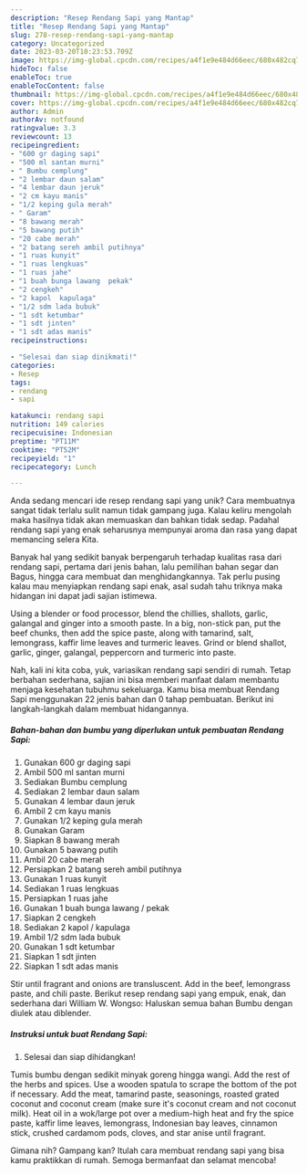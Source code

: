 ```yaml
---
description: "Resep Rendang Sapi yang Mantap"
title: "Resep Rendang Sapi yang Mantap"
slug: 278-resep-rendang-sapi-yang-mantap
category: Uncategorized
date: 2023-03-20T10:23:53.709Z
image: https://img-global.cpcdn.com/recipes/a4f1e9e484d66eec/680x482cq70/rendang-sapi-foto-resep-utama.jpg
hideToc: false
enableToc: true
enableTocContent: false
thumbnail: https://img-global.cpcdn.com/recipes/a4f1e9e484d66eec/680x482cq70/rendang-sapi-foto-resep-utama.jpg
cover: https://img-global.cpcdn.com/recipes/a4f1e9e484d66eec/680x482cq70/rendang-sapi-foto-resep-utama.jpg
author: Admin
authorAv: notfound
ratingvalue: 3.3
reviewcount: 13
recipeingredient:
- "600 gr daging sapi"
- "500 ml santan murni"
- " Bumbu cemplung"
- "2 lembar daun salam"
- "4 lembar daun jeruk"
- "2 cm kayu manis"
- "1/2 keping gula merah"
- " Garam"
- "8 bawang merah"
- "5 bawang putih"
- "20 cabe merah"
- "2 batang sereh ambil putihnya"
- "1 ruas kunyit"
- "1 ruas lengkuas"
- "1 ruas jahe"
- "1 buah bunga lawang  pekak"
- "2 cengkeh"
- "2 kapol  kapulaga"
- "1/2 sdm lada bubuk"
- "1 sdt ketumbar"
- "1 sdt jinten"
- "1 sdt adas manis"
recipeinstructions:

- "Selesai dan siap dinikmati!"
categories:
- Resep
tags:
- rendang
- sapi

katakunci: rendang sapi 
nutrition: 149 calories
recipecuisine: Indonesian
preptime: "PT11M"
cooktime: "PT52M"
recipeyield: "1"
recipecategory: Lunch

---
```





Anda sedang mencari ide resep rendang sapi yang unik? Cara membuatnya sangat tidak terlalu sulit namun tidak gampang juga. Kalau keliru mengolah maka hasilnya tidak akan memuaskan dan bahkan tidak sedap. Padahal rendang sapi yang enak seharusnya mempunyai aroma dan rasa yang dapat memancing selera Kita.





Banyak hal yang sedikit banyak berpengaruh terhadap kualitas rasa dari rendang sapi, pertama dari jenis bahan, lalu pemilihan bahan segar dan Bagus, hingga cara membuat dan menghidangkannya. Tak perlu pusing kalau mau menyiapkan rendang sapi enak,      asal sudah tahu triknya maka hidangan ini dapat jadi sajian istimewa.














Using a blender or food processor, blend the chillies, shallots, garlic, galangal and ginger into a smooth paste. In a big, non-stick pan, put the beef chunks, then add the spice paste, along with tamarind, salt, lemongrass, kaffir lime leaves and turmeric leaves. Grind or blend shallot, garlic, ginger, galangal, peppercorn and turmeric into paste.






Nah, kali ini kita coba, yuk, variasikan rendang sapi sendiri di rumah. Tetap berbahan sederhana, sajian ini bisa memberi manfaat dalam membantu menjaga kesehatan tubuhmu sekeluarga. Kamu bisa membuat Rendang Sapi menggunakan 22 jenis bahan dan 0 tahap pembuatan. Berikut ini langkah-langkah dalam membuat hidangannya.

<!--inarticleads1-->

##### Bahan-bahan dan bumbu yang diperlukan untuk pembuatan Rendang Sapi:

1. Gunakan 600 gr daging sapi
1. Ambil 500 ml santan murni
1. Sediakan  Bumbu cemplung
1. Sediakan 2 lembar daun salam
1. Gunakan 4 lembar daun jeruk
1. Ambil 2 cm kayu manis
1. Gunakan 1/2 keping gula merah
1. Gunakan  Garam
1. Siapkan 8 bawang merah
1. Gunakan 5 bawang putih
1. Ambil 20 cabe merah
1. Persiapkan 2 batang sereh ambil putihnya
1. Gunakan 1 ruas kunyit
1. Sediakan 1 ruas lengkuas
1. Persiapkan 1 ruas jahe
1. Gunakan 1 buah bunga lawang / pekak
1. Siapkan 2 cengkeh
1. Sediakan 2 kapol / kapulaga
1. Ambil 1/2 sdm lada bubuk
1. Gunakan 1 sdt ketumbar
1. Siapkan 1 sdt jinten
1. Siapkan 1 sdt adas manis


Stir until fragrant and onions are transluscent. Add in the beef, lemongrass paste, and chili paste. Berikut resep rendang sapi yang empuk, enak, dan sederhana dari William W. Wongso: Haluskan semua bahan Bumbu dengan diulek atau diblender. 

<!--inarticleads2-->

##### Instruksi untuk buat Rendang Sapi:


1. Selesai dan siap dihidangkan!

Tumis bumbu dengan sedikit minyak goreng hingga wangi. Add the rest of the herbs and spices. Use a wooden spatula to scrape the bottom of the pot if necessary. Add the meat, tamarind paste, seasonings, roasted grated coconut and coconut cream (make sure it&#39;s coconut cream and not coconut milk). Heat oil in a wok/large pot over a medium-high heat and fry the spice paste, kaffir lime leaves, lemongrass, Indonesian bay leaves, cinnamon stick, crushed cardamom pods, cloves, and star anise until fragrant. 

Gimana nih? Gampang kan? Itulah cara membuat rendang sapi yang bisa kamu praktikkan di rumah. Semoga bermanfaat dan selamat mencoba!
